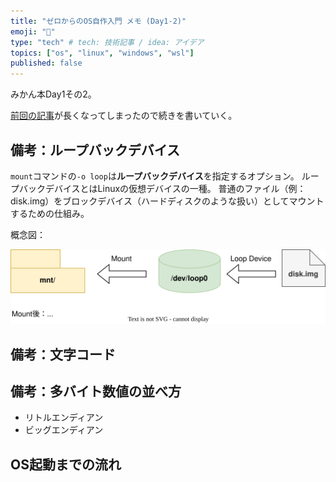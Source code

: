 ```yaml
---
title: "ゼロからのOS自作入門 メモ (Day1-2)"
emoji: "🍊"
type: "tech" # tech: 技術記事 / idea: アイデア
topics: ["os", "linux", "windows", "wsl"]
published: false
---
```


みかん本Day1その2。

[前回の記事]()が長くなってしまったので続きを書いていく。

## 備考：ループバックデバイス

`mount`コマンドの`-o loop`は**ループバックデバイス**を指定するオプション。
ループバックデバイスとはLinuxの仮想デバイスの一種。
普通のファイル（例：disk.img）をブロックデバイス（ハードディスクのような扱い）としてマウントするための仕組み。

概念図：

![](mikan-osbook-day1-2/loopback-device.drawio.svg)

## 備考：文字コード

## 備考：多バイト数値の並べ方

- リトルエンディアン
- ビッグエンディアン

## OS起動までの流れ
